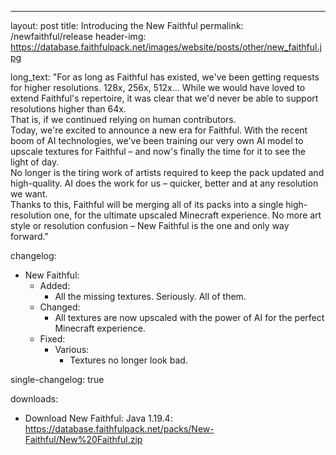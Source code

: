 ---
layout: post
title: Introducing the New Faithful
permalink: /newfaithful/release
header-img: https://database.faithfulpack.net/images/website/posts/other/new_faithful.jpg

long_text: "For as long as Faithful has existed, we've been getting requests for higher resolutions. 128x, 256x, 512x… While we would have loved to extend Faithful's repertoire, it was clear that we'd never be able to support resolutions higher than 64x.<br>That is, if we continued relying on human contributors.<br>Today, we're excited to announce a new era for Faithful. With the recent boom of AI technologies, we've been training our very own AI model to upscale textures for Faithful – and now's finally the time for it to see the light of day.<br>No longer is the tiring work of artists required to keep the pack updated and high-quality. AI does the work for us – quicker, better and at any resolution we want.<br>Thanks to this, Faithful will be merging all of its packs into a single high-resolution one, for the ultimate upscaled Minecraft experience. No more art style or resolution confusion – New Faithful is the one and only way forward."

changelog:
  - New Faithful:
    - Added:
      - All the missing textures. Seriously. All of them.
    - Changed:
      - All textures are now upscaled with the power of AI for the perfect Minecraft experience.
    - Fixed:
      - Various:
        - Textures no longer look bad.


single-changelog: true

downloads:
  - Download New Faithful:
      Java 1.19.4: https://database.faithfulpack.net/packs/New-Faithful/New%20Faithful.zip
